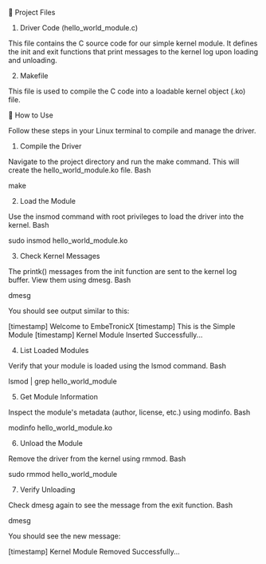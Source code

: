📂 Project Files

1. Driver Code (hello_world_module.c)

This file contains the C source code for our simple kernel module. It defines the init and exit functions that print messages to the kernel log upon loading and unloading.

2. Makefile

This file is used to compile the C code into a loadable kernel object (.ko) file.

🚀 How to Use

Follow these steps in your Linux terminal to compile and manage the driver.

1. Compile the Driver

Navigate to the project directory and run the make command. This will create the hello_world_module.ko file.
Bash

make

2. Load the Module

Use the insmod command with root privileges to load the driver into the kernel.
Bash

sudo insmod hello_world_module.ko

3. Check Kernel Messages

The printk() messages from the init function are sent to the kernel log buffer. View them using dmesg.
Bash

dmesg

You should see output similar to this:

[timestamp] Welcome to EmbeTronicX
[timestamp] This is the Simple Module
[timestamp] Kernel Module Inserted Successfully...

4. List Loaded Modules

Verify that your module is loaded using the lsmod command.
Bash

lsmod | grep hello_world_module

5. Get Module Information

Inspect the module's metadata (author, license, etc.) using modinfo.
Bash

modinfo hello_world_module.ko

6. Unload the Module

Remove the driver from the kernel using rmmod.
Bash

sudo rmmod hello_world_module

7. Verify Unloading

Check dmesg again to see the message from the exit function.
Bash

dmesg

You should see the new message:

[timestamp] Kernel Module Removed Successfully...
